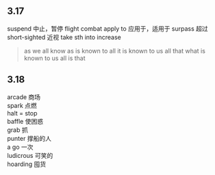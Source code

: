 ## 3.17
suspend 中止，暂停
flight combat
apply to 应用于，适用于
surpass 超过
short-sighted 近视
take sth into increase 
> as we all know 
> as is known to all
> it is known to us all that 
> what is known to us all is that 
## 3.18
arcade 商场  
spark 点燃  
halt = stop  
baffle 使困惑  
grab 抓  
punter 撑船的人  
a go 一次  
ludicrous 可笑的  
hoarding 囤货
## 

<!--stackedit_data:
eyJoaXN0b3J5IjpbODgyMjMwNzUsMTQ3NDAyMzg1MywtMTc3Nj
Y0NDI1Ml19
-->